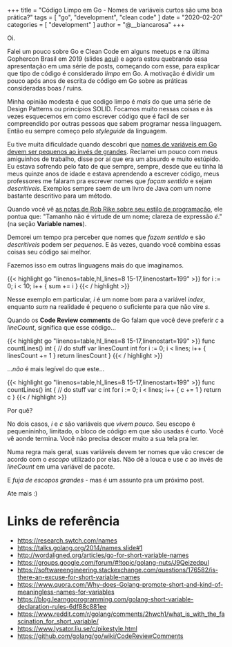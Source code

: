 +++
title = "Código Limpo em Go - Nomes de variáveis curtos são uma boa prática?"
tags = [
    "go",
    "development",
    "clean code"
]
date = "2020-02-20"
categories = [
    "development"
]
author = "@__biancarosa"
+++

Oi.

Falei um pouco sobre Go e Clean Code em alguns meetups e na última Gophercon Brasil em 2019 (slides [aqui](https://slides.com/biancarosa__/go-clean-code)) 
e agora estou quebrando essa apresentação em uma série de posts, começando com esse, para explicar que tipo de código é considerado *limpo* em Go. A motivação é dividir um pouco após anos de escrita de código em Go sobre as práticas consideradas boas / ruins.

Minha opinião modesta é que codigo limpo é *mais* do que uma série de Design Patterns ou princípios SOLID. Focamos muito nessas coisas e às vezes esquecemos em como escrever código que é facil de ser compreendido por outras pessoas que sabem programar nessa linguagem. Então eu sempre começo pelo *styleguide* da linguagem.

Eu tive muita dificuldade quando descobri que [nomes de variáveis em Go devem ser pequenos ao invés de grandes](https://github.com/golang/go/wiki/CodeReviewComments#variable-names). Reclamei um pouco com meus amiguinhos de trabalho, disse por aí que era um absurdo e muito estúpido. Eu estava sofrendo pelo fato de que sempre, sempre, desde que eu tinha lá meus quinze anos de idade e estava aprendendo a escrever código, meus professores me falaram pra escrever nomes que *façam sentido* e sejam *descritíveis*. Exemplos sempre saem de um livro de Java com um nome bastante descritivo para um método. 

Quando você vê [as notas de Rob Rike sobre seu estilo de programação](https://www.lysator.liu.se/c/pikestyle.html), ele pontua que: "Tamanho não é virtude de um nome; clareza de expressão *é*." (na seção **Variable names**).

Demorei um tempo pra perceber que nomes que *fazem sentido* e são *descritíveis* podem ser *pequenos*. E às vezes, quando você combina essas coisas seu código sai melhor.

Fazemos isso em outras linguagens mais do que imaginamos.

{{< highlight go "linenos=table,hl_lines=8 15-17,linenostart=199" >}}
for i := 0; i < 10; i++ {
    sum += i
}
{{< / highlight >}}

Nesse exemplo em particular, *i* é um nome bom para a variável *index*, enquanto *sum* na realidade é pequeno o suficiente para que não vire *s*.

Quando os **Code Review comments** de Go falam que você deve preferir *c* a *lineCount*, significa que esse código...

{{< highlight go "linenos=table,hl_lines=8 15-17,linenostart=199" >}}
func countLines() int {
    // do stuff
    var linesCount int
    for i := 0; i < lines; i++ {
        linesCount += 1
    }
    return linesCount
}
{{< / highlight >}}

...*não* é mais legível do que este...

{{< highlight go "linenos=table,hl_lines=8 15-17,linenostart=199" >}}
func countLines() int {
    // do stuff
    var c int
    for i := 0; i < lines; i++ {
        c += 1
    }
    return c
}
{{< / highlight >}}

Por quê?

No dois casos, *i* e *c* são variáveis que *vivem pouco*. Seu escopo é pequenininho, limitado, o bloco de código em que são usadas é curto. Você vê aonde termina. Você não precisa descer muito a sua tela pra ler.

Numa regra mais geral, suas variáveis devem ter nomes que vão crescer de acordo com o *escopo* utilizado por elas. Não dê a louca e use *c* ao invés de *lineCount* em uma variável de pacote.

E *fuja de escopos grandes* - mas é um assunto pra um próximo post.

Ate mais :)

# Links de referência

- https://research.swtch.com/names
- https://talks.golang.org/2014/names.slide#1
- http://wordaligned.org/articles/go-for-short-variable-names
- https://groups.google.com/forum/#!topic/golang-nuts/J9QeizedpuI
- https://softwareengineering.stackexchange.com/questions/176582/is-there-an-excuse-for-short-variable-names
- https://www.quora.com/Why-does-Golang-promote-short-and-kind-of-meaningless-names-for-variables
- https://blog.learngoprogramming.com/golang-short-variable-declaration-rules-6df88c881ee
- https://www.reddit.com/r/golang/comments/2hwch1/what_is_with_the_fascination_for_short_variable/
- https://www.lysator.liu.se/c/pikestyle.html
- https://github.com/golang/go/wiki/CodeReviewComments